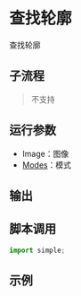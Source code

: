 # 查找轮廓 
查找轮廓

## 子流程
> 不支持


## 运行参数

* Image：图像
* [Modes](../../enums/RetrievalModes.md)：模式




## 输出

    


## 脚本调用

```python
import simple;

```

## 示例